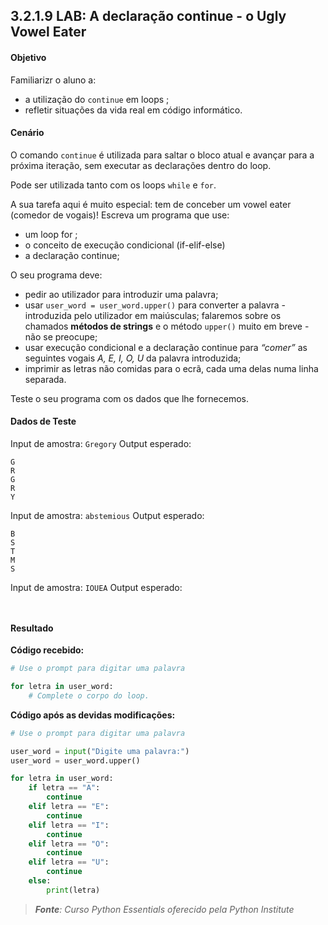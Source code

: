 ## 3.2.1.9 LAB: A declaração continue - o Ugly Vowel Eater

#### Objetivo

Familiarizr o aluno a:
- a utilização do ``continue`` em loops ;
- refletir situações da vida real em código informático.

#### Cenário

O comando ``continue`` é utilizada para saltar o bloco atual e avançar para a próxima iteração, sem executar as declarações dentro do loop.

Pode ser utilizada tanto com os loops ``while`` e ``for``.

A sua tarefa aqui é muito especial: tem de conceber um vowel eater (comedor de vogais)! Escreva um programa que use:

- um loop for ;
- o conceito de execução condicional (if-elif-else)
- a declaração continue;

O seu programa deve:

- pedir ao utilizador para introduzir uma palavra;
- usar ``user_word = user_word.upper()`` para converter a palavra - introduzida pelo utilizador em maiúsculas; falaremos sobre os chamados **métodos de strings** e o método ``upper()`` muito em breve - não se preocupe;
- usar execução condicional e a declaração continue para *“comer”* as seguintes vogais *A, E, I, O, U* da palavra introduzida;
- imprimir as letras não comidas para o ecrã, cada uma delas numa linha separada.

Teste o seu programa com os dados que lhe fornecemos.


#### Dados de Teste
Input de amostra: ``Gregory``
Output esperado: 
```
G
R
G
R
Y
```
 
Input de amostra: ``abstemious``
Output esperado: 
```
B
S
T
M
S
```

Input de amostra: ``IOUEA``
Output esperado: 
```


```

####  Resultado

**Código recebido:**

```python
# Use o prompt para digitar uma palavra

for letra in user_word:
    # Complete o corpo do loop.

```

**Código após as devidas modificações:**

```python
# Use o prompt para digitar uma palavra

user_word = input("Digite uma palavra:")
user_word = user_word.upper()

for letra in user_word:
    if letra == "A":
        continue
    elif letra == "E":
        continue
    elif letra == "I":
        continue
    elif letra == "O":
        continue
    elif letra == "U":
        continue
    else:
        print(letra)
```


>***Fonte**: Curso Python Essentials oferecido pela Python Institute*